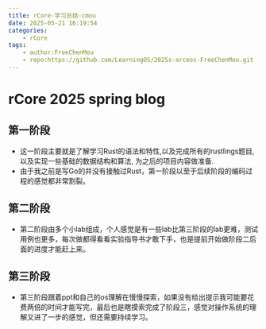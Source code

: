 ```yaml
---
title: rCore-学习总结-cmou
date: 2025-05-21 16:19:54
categories:
    - rCore
tags:
    - author:FreeChenMou
    - repo:https://github.com/LearningOS/2025s-arceos-FreeChenMou.git
---
```


# rCore 2025 spring blog

## 第一阶段

- 这一阶段主要就是了解学习Rust的语法和特性,以及完成所有的rustlings题目, 以及实现一些基础的数据结构和算法, 为之后的项目内容做准备.
- 由于我之前是写Go的并没有接触过Rust，第一阶段以至于后续阶段的编码过程的感觉都非常割裂。

## 第二阶段

- 第二阶段由多个小lab组成，个人感觉是有一些lab比第三阶段的lab更难，测试用例也更多，每次做都得看看实验指导书才敢下手，也是提前开始做阶段二后面的进度才能赶上来。

## 第三阶段

- 第三阶段跟着ppt和自己的os理解在慢慢探索，如果没有给出提示我可能要花费两倍的时间才能写完，最后也是瞎摸索完成了阶段三，感觉对操作系统的理解又进了一步的感觉，但还需要持续学习。